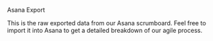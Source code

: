 Asana Export

This is the raw exported data from our Asana scrumboard.  Feel free to import it into Asana to get a detailed breakdown of our agile process.